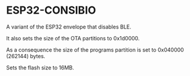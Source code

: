 # ESP32-CONSIBIO

A variant of the ESP32 envelope that disables BLE.

It also sets the size of the OTA partitions to 0x1d0000.

As a consequence the size of the programs partition is set to
0x040000 (262144) bytes.

Sets the flash size to 16MB.
